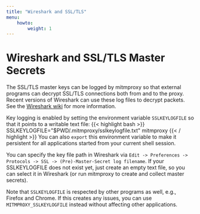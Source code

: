 ```yaml
---
title: "Wireshark and SSL/TLS"
menu:
    howto:
        weight: 1
---
```


# Wireshark and SSL/TLS Master Secrets

The SSL/TLS master keys can be logged by mitmproxy so that external programs can
decrypt SSL/TLS connections both from and to the proxy. Recent versions of
Wireshark can use these log files to decrypt packets. See the [Wireshark wiki](https://wiki.wireshark.org/SSL#Using_the_.28Pre.29-Master-Secret) for more information.

Key logging is enabled by setting the environment variable `SSLKEYLOGFILE` so
that it points to a writable text file:
{{< highlight bash  >}}
SSLKEYLOGFILE="$PWD/.mitmproxy/sslkeylogfile.txt" mitmproxy
{{< / highlight >}}
You can also `export` this environment variable to make it persistent for all applications started from your current shell session.

You can specify the key file path in Wireshark via `Edit -> Preferences ->
Protocols -> SSL -> (Pre)-Master-Secret log filename`. If your SSLKEYLOGFILE
does not exist yet, just create an empty text file, so you can select it in
Wireshark (or run mitmproxy to create and collect master secrets).

Note that `SSLKEYLOGFILE` is respected by other programs as well, e.g., Firefox
and Chrome. If this creates any issues, you can use `MITMPROXY_SSLKEYLOGFILE`
instead without affecting other applications.
